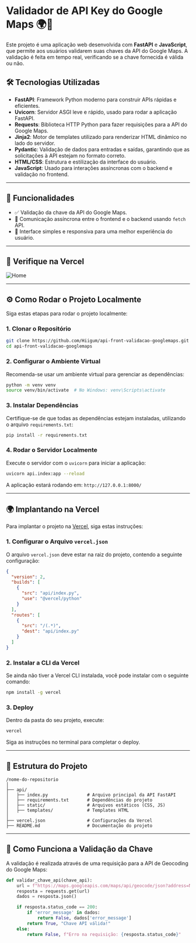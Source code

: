 
# Validador de API Key do Google Maps 🌍🔑

Este projeto é uma aplicação web desenvolvida com **FastAPI** e **JavaScript**, que permite aos usuários validarem suas chaves da API do Google Maps. A validação é feita em tempo real, verificando se a chave fornecida é válida ou não.

## 🛠️ Tecnologias Utilizadas

- **FastAPI**: Framework Python moderno para construir APIs rápidas e eficientes.
- **Uvicorn**: Servidor ASGI leve e rápido, usado para rodar a aplicação FastAPI.
- **Requests**: Biblioteca HTTP Python para fazer requisições para a API do Google Maps.
- **Jinja2**: Motor de templates utilizado para renderizar HTML dinâmico no lado do servidor.
- **Pydantic**: Validação de dados para entradas e saídas, garantindo que as solicitações à API estejam no formato correto.
- **HTML/CSS**: Estrutura e estilização da interface do usuário.
- **JavaScript**: Usado para interações assíncronas com o backend e validação no frontend.

---

## 🚀 Funcionalidades

- ✅ Validação da chave da API do Google Maps.
- 📡 Comunicação assíncrona entre o frontend e o backend usando `fetch` API.
- 🎨 Interface simples e responsiva para uma melhor experiência do usuário.

---

## 📸 Verifique na Vercel

![Home](https://api-front-validacao-googlemaps.vercel.app/)

---

## ⚙️ Como Rodar o Projeto Localmente

Siga estas etapas para rodar o projeto localmente:

### 1. Clonar o Repositório
```bash
git clone https://github.com/Hiigum/api-front-validacao-googlemaps.git
cd api-front-validacao-googlemaps
```

### 2. Configurar o Ambiente Virtual
Recomenda-se usar um ambiente virtual para gerenciar as dependências:
```bash
python -m venv venv
source venv/bin/activate  # No Windows: venv\Scripts\activate
```

### 3. Instalar Dependências
Certifique-se de que todas as dependências estejam instaladas, utilizando o arquivo `requirements.txt`:
```bash
pip install -r requirements.txt
```

### 4. Rodar o Servidor Localmente
Execute o servidor com o `uvicorn` para iniciar a aplicação:
```bash
uvicorn api.index:app --reload
```
A aplicação estará rodando em: `http://127.0.0.1:8000/`

---

## 🌍 Implantando na Vercel

Para implantar o projeto na [Vercel](https://vercel.com), siga estas instruções:

### 1. Configurar o Arquivo `vercel.json`
O arquivo `vercel.json` deve estar na raiz do projeto, contendo a seguinte configuração:

```json
{
  "version": 2,
  "builds": [
    {
      "src": "api/index.py",
      "use": "@vercel/python"
    }
  ],
  "routes": [
    {
      "src": "/(.*)",
      "dest": "api/index.py"
    }
  ]
}
```

### 2. Instalar a CLI da Vercel
Se ainda não tiver a Vercel CLI instalada, você pode instalar com o seguinte comando:
```bash
npm install -g vercel
```

### 3. Deploy
Dentro da pasta do seu projeto, execute:
```bash
vercel
```
Siga as instruções no terminal para completar o deploy.

---

## 📂 Estrutura do Projeto

```
/nome-do-repositorio
│
├── api/
│   ├── index.py               # Arquivo principal da API FastAPI
│   ├── requirements.txt       # Dependências do projeto
│   ├── static/                # Arquivos estáticos (CSS, JS)
│   ├── templates/             # Templates HTML
│
├── vercel.json                # Configurações da Vercel
├── README.md                  # Documentação do projeto
```

---

## 🔑 Como Funciona a Validação da Chave

A validação é realizada através de uma requisição para a API de Geocoding do Google Maps:

```python
def validar_chave_api(chave_api):
    url = f"https://maps.googleapis.com/maps/api/geocode/json?address=New+York&key={chave_api}"
    resposta = requests.get(url)
    dados = resposta.json()

    if resposta.status_code == 200:
        if 'error_message' in dados:
            return False, dados['error_message']
        return True, "Chave API válida!"
    else:
        return False, f"Erro na requisição: {resposta.status_code}"
```



